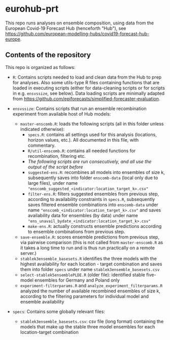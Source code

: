# eurohub-prt

This repo runs analyses on ensemble composition, using data from the European Covid-19 Forecast Hub (henceforth "Hub"), see https://github.com/european-modelling-hubs/covid19-forecast-hub-europe.


## Contents of the repository
This repo is organized as follows: 

- `R`: Contains scripts needed to load and clean data from the Hub to prep for analyses. Also some utils-type R files containing functions that are loaded in executing scripts (either for data-cleaning scripts or for scripts in e.g. `ensvssize`, see below).
Data loading scripts are minimally adapted from https://github.com/epiforecasts/simplified-forecaster-evaluation.

- `ensvssize`: Contains scripts that run an ensemble recombination experiment from available host of Hub models:
  - `master-enscomb.R`: loads the following scripts (all in this folder unless indicated otherwise):
    - `specs.R`: contains all settings used for this analysis (locations, horizon values, etc.). All documented in this file, with commentary.
    - `R/util-enscomb.R`: contains all needed functions for recombination, filtering etc. 
    - *The following scripts are run consecutively, and all use the output of the script before*
    - `suggested-ens.R`: recombines all models into ensembles of size k, subsequently saves into folder `enscomb-data` (local only due to large files), under name `"enscomb_suggested_<indicator:location_target_k>.csv"`
    - `filter-ens.R`: filters suggested ensembles from previous step, according to availability constraints in `specs.R`, subsequently saves filtered ensemble combinations into `enscomb-data` under name `"enscomb_<indicator:location_target_k>.csv"` and saves availability data for ensembles (by data) under name `"ens_unavail_bydate_<indicator:location_target_k>.csv"`
    - `make-ens.R`: actually constructs ensemble predictions according to ensemble combinations from previous step.
  - `save-ensemble.R`: scores ensemble predictions from previous step, via pairwise comparison (this is not called from `master-enscomb.R` as it takes a long time to run and is thus run practically on a remote server.) 
  - `stablek3ensemble_basesets.R` identifies the three models with the highest availability for each location - target combination and saves them into folder `specs` under name `stablek3ensemble_basesets.csv`
  - `select-stablek5ensemblePLDE.R` (older file): identified stable five-model ensembles for Germany and Poland only 
  - `experiment-filterparams.R` and `analyze_experiment_filterparams.R` analyzed the number of available recombined ensembles of size k, according to the filtering parameters for individual model and ensemble availability 

- `specs`: Contains some globally relevant files:
  - `stablek3ensemble_basesets.csv`: csv file (long format) containing the models that make up the stable three model ensembles for each location-target combination 
  

